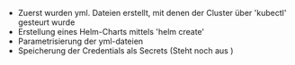 - Zuerst wurden yml. Dateien erstellt, mit denen der Cluster über 'kubectl' gesteurt wurde
- Erstellung eines Helm-Charts mittels 'helm create'
- Parametrisierung der yml-dateien
- Speicherung der Credentials als Secrets (Steht noch aus ) 
